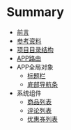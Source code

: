 # Summary

-   [前言](README.md)
-   [参考资料](参考资料.md)
-   [项目目录结构](项目目录结构.md)
-   [APP路由](APP路由.md)
-   APP全局对象
    -   [标题栏](titleNView.md)
    -   [底部导航条](tabbar.md)
-   系统组件
    -   [商品列表](components/good-list.md)
    -   [评论列表](components/comment-list.md)
    -   [优惠券列表](components/coupon-list.md)
